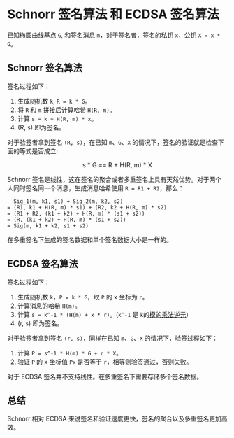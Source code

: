 # Schnorr 签名算法 和 ECDSA 签名算法

已知椭圆曲线基点 `G`, 和签名消息 `m`，对于签名者，签名的私钥 `x`，公钥 `X = x * G`。

## Schnorr 签名算法

签名过程如下：

1. 生成随机数 `k`, `R = k * G`。
2. 将 `R` 和 `m` 拼接后计算哈希 `H(R, m)`。
3. 计算 `s = k + H(R, m) * x`。
4. (R, s) 即为签名。

对于验签者拿到签名 `(R, s)`，在已知 `m`、`G`、`X`  的情况下，签名的验证就是检查下面的等式是否成立:

<center>s * G == R + H(R, m) * X</center>

Schnorr 签名是线性，这在签名的聚合或者多重签名上具有天然优势。对于两个人同时签名同一个消息，生成消息哈希使用 `R = R1 + R2`，那么：

```text
  Sig_1(m, k1, s1) + Sig_2(m, k2, s2)
= (R1, k1 + H(R, m) * s1) + (R2, k2 + H(R, m) * s2)
= (R1 + R2, (k1 + k2) + H(R, m) * (s1 + s2))
= (R, (k1 + k2) + H(R, m) * (s1 + s2))
= Sig(m, k1 + k2, s1 + s2)
```

在多重签名下生成的签名数据和单个签名数据大小是一样的。

## ECDSA 签名算法

签名过程如下：

1. 生成随机数 `k`，`P = k * G`，取 `P` 的 x 坐标为 `r`。
2. 计算消息的哈希 `H(m)`。
3. 计算 `s = k^-1 * (H(m) + x * r)`。(`k^-1` 是 `k`的[模的乘法逆元](https://zh.wikipedia.org/wiki/%E6%A8%A1%E5%8F%8D%E5%85%83%E7%B4%A0))
4. (r, s) 即为签名。

对于验签者拿到签名 `(r, s)`，同样在已知 `m`、`G`、`X`  的情况下，验签过程如下：

1. 计算 `P = s^-1 * H(m) * G + r * X`。
2. 验证 `P` 的 x 坐标值 `Px` 是否等于 `r`，相等则验签通过，否则失败。

对于 ECDSA 签名并不支持线性。在多重签名下需要存储多个签名数据。

## 总结

Schnorr 相对 ECDSA 来说签名和验证速度更快，签名的聚合以及多重签名更加高效。
